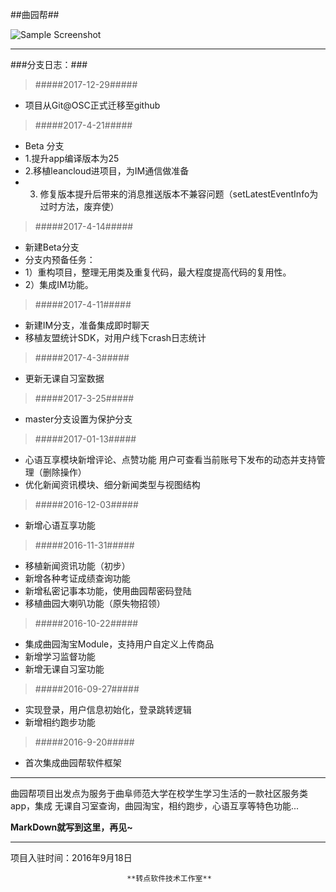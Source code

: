 ##曲园帮##

 ![Sample Screenshot](https://github.com/xiedong11/qyb/blob/master/picture/ScreenGif.gif)

----------
###分支日志：###

> #####2017-12-29#####

- 项目从Git@OSC正式迁移至github
> #####2017-4-21#####
- Beta 分支
- 1.提升app编译版本为25
- 2.移植leancloud进项目，为IM通信做准备
- 3. 修复版本提升后带来的消息推送版本不兼容问题（setLatestEventInfo为过时方法，废弃使）




> #####2017-4-14#####
- 新建Beta分支
- 分支内预备任务：
- 1）重构项目，整理无用类及重复代码，最大程度提高代码的复用性。
- 2）集成IM功能。


> #####2017-4-11#####
- 新建IM分支，准备集成即时聊天
- 移植友盟统计SDK，对用户线下crash日志统计

> #####2017-4-3#####
- 更新无课自习室数据

> #####2017-3-25#####
- master分支设置为保护分支

> #####2017-01-13#####
- 心语互享模块新增评论、点赞功能   用户可查看当前账号下发布的动态并支持管理（删除操作）
- 优化新闻资讯模块、细分新闻类型与视图结构


> #####2016-12-03#####
- 新增心语互享功能

> #####2016-11-31#####
- 移植新闻资讯功能（初步）
- 新增各种考证成绩查询功能
- 新增私密记事本功能，使用曲园帮密码登陆
- 移植曲园大喇叭功能（原失物招领）

> #####2016-10-22#####
- 集成曲园淘宝Module，支持用户自定义上传商品
- 新增学习监督功能
- 新增无课自习室功能

> #####2016-09-27#####
- 实现登录，用户信息初始化，登录跳转逻辑
- 新增相约跑步功能

> #####2016-9-20#####
- 首次集成曲园帮软件框架


----------
曲园帮项目出发点为服务于曲阜师范大学在校学生学习生活的一款社区服务类app，集成 无课自习室查询，曲园淘宝，相约跑步，心语互享等特色功能...


**MarkDown就写到这里，再见~**



----------
项目入驻时间：2016年9月18日

                              **转点软件技术工作室**
